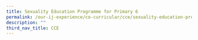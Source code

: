 ```yaml
---
title: Sexuality Education Programme for Primary 6
permalink: /our-ij-experience/co-curricular/cce/sexuality-education-programme-2023-Primary6/
description: ""
third_nav_title: CCE
---
```



